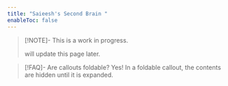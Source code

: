 ```yaml
---
title: "Saieesh's Second Brain "
enableToc: false
---
```


>[!NOTE]-  This is a work in progress.
>
>will update this page later.

> [!FAQ]- Are callouts foldable?
> Yes! In a foldable callout, the contents are hidden until it is expanded.

